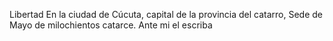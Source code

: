 Libertad
En la ciudad de Cúcuta, capital de la provincia del catarro, Sede de Mayo de milochientos catarce. Ante mi el escriba